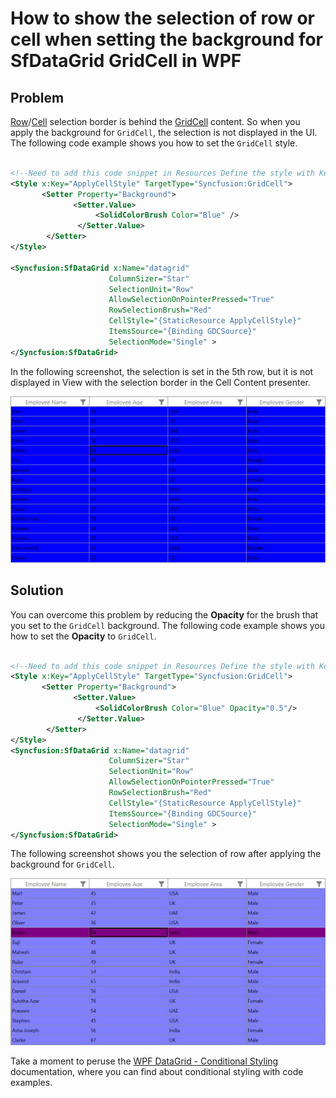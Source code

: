 # How to show the selection of row or cell when setting the background for SfDataGrid GridCell in WPF

## Problem

[Row](https://help.syncfusion.com/cr/wpf/Syncfusion.UI.Xaml.Grid.GridSelectionUnit.html)/[Cell](https://help.syncfusion.com/cr/wpf/Syncfusion.UI.Xaml.Grid.GridSelectionUnit.html) selection border is behind the [GridCell](https://help.syncfusion.com/cr/wpf/Syncfusion.UI.Xaml.Grid.GridCell.html) content. So when you apply the background for `GridCell`, the selection is not displayed in the UI. The following code example shows you how to set the `GridCell` style.
 
 ```XML 
 
<!--Need to add this code snippet in Resources Define the style with Key-->
<Style x:Key="ApplyCellStyle" TargetType="Syncfusion:GridCell">
        <Setter Property="Background">
               <Setter.Value>
                    <SolidColorBrush Color="Blue" />
                </Setter.Value>
         </Setter>          
</Style>       

<Syncfusion:SfDataGrid x:Name="datagrid" 
                       ColumnSizer="Star" 
                       SelectionUnit="Row"  
                       AllowSelectionOnPointerPressed="True"  
                       RowSelectionBrush="Red"  
                       CellStyle="{StaticResource ApplyCellStyle}"  
                       ItemsSource="{Binding GDCSource}"  
                       SelectionMode="Single" >
</Syncfusion:SfDataGrid>

 ```

In the following screenshot, the selection is set in the 5th row, but it is not displayed in View with the selection border in the Cell Content presenter. 
 
 ![RowSelection.png](RowSelection.png)

## Solution

You can overcome this problem by reducing the **Opacity** for the brush that you set to the `GridCell` background. The following code example shows you how to set the **Opacity** to `GridCell`.
 
 ```XML
 
<!--Need to add this code snippet in Resources Define the style with Key-->
<Style x:Key="ApplyCellStyle" TargetType="Syncfusion:GridCell">
        <Setter Property="Background">
               <Setter.Value>
                    <SolidColorBrush Color="Blue" Opacity="0.5"/>
                </Setter.Value>
         </Setter>          
</Style>       
<Syncfusion:SfDataGrid x:Name="datagrid" 
                       ColumnSizer="Star" 
                       SelectionUnit="Row"  
                       AllowSelectionOnPointerPressed="True"  
                       RowSelectionBrush="Red"  
                       CellStyle="{StaticResource ApplyCellStyle}"  
                       ItemsSource="{Binding GDCSource}"  
                       SelectionMode="Single" >
</Syncfusion:SfDataGrid>

 ```

The following screenshot shows you the selection of row after applying the background for `GridCell`. 
 
 ![SelectionofRowAfterApplyingBackGround.png](SelectionofRowAfterApplyingBackGround.png)

Take a moment to peruse the [WPF DataGrid - Conditional Styling](https://help.syncfusion.com/wpf/datagrid/conditional-styling) documentation, where you can find about conditional styling with code examples.